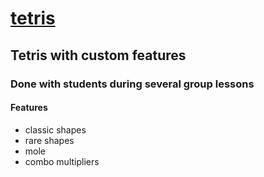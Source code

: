 # [tetris](https://github.com/UniBreakfast/tetris)

## Tetris with custom features

### Done with students during several group lessons

#### Features

  - classic shapes
  - rare shapes
  - mole
  - combo multipliers


